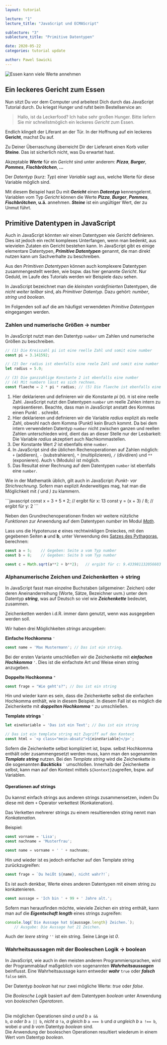 ```yaml
---
layout: tutorial

lecture: "1"
lecture_title: "JavaScript und ECMAScript"

sublecture: "3"
sublecture_title: "Primitive Datentypen"

date: 2020-05-22
categories: tutorial update

author: Pawel Sawicki
---
```


![Essen kann viele Werte annehmen](/assets/food.jpg)

## Ein leckeres Gericht zum Essen

Nun sitzt Du vor dem Computer und arbeitest Dich durch das JavaScript Tutorial durch. Du kriegst Hunger und rufst beim Bestellservice an:
> Hallo, ist da Leckerfood? Ich habe sehr großen Hunger. Bitte liefern Sie mir schnellstmöglich ein leckeres <em>Gericht</em> zum Essen.

Endlich klingelt der Liferant an der Tür. In der Hoffnung auf ein leckeres **Gericht**, machst Du auf.

Zu Deiner Überraschung überreicht Dir der Lieferant einen Korb voller **Steine**. Das ist sicherlich nicht, was Du erwartet hast.

Akzeptable ***Werte*** für ein *Gericht* sind unter anderem: ***Pizza***, ***Burger***, ***Pommes***, ***Fischbrötchen***, ***...***

<p class="definition">
Der <em>Datentyp</em> (kurz: <em>Typ</em>) einer <em>Variable</em> sagt aus, welche Werte für diese Variable möglich sind.
</p>

Mit diesem Beispiel hast Du mit ***Gericht*** einen ***Datentyp*** kennengelernt. Variablen vom Typ *Gericht* können die Werte ***Pizza***, ***Burger***, ***Pommes***, ***Fischbrötchen***, **u.ä.** annehmen. ***Steine*** ist ein ungültiger Wert, der zu Unmut führt.

## Primitive Datentypen in JavaScript

Auch in JavaScript könnten wir einen Datentypen wie *Gericht* definieren. Dies ist jedoch ein recht komplexes Unterfangen, wenn man bedenkt, aus wievielen Zutaten ein Gericht bestehen kann. In JavaScript gibt es einige elementare Datentypen, ***Primitive Datentypen*** genannt, die man direkt nutzen kann um Sachverhalte zu beschreiben.
<p class="info">
Aus den <em>Primitiven Datentypen</em> können auch komplexere Datentypen zusammengestellt werden, wie bspw. das hier genannte <em>Gericht</em>. Nur Geduld, im Laufe des Tutorials werden wir Beispiele dazu sehen.
</p>

<p class="definition">
In JavaScript bezeichnet man die <i>kleinsten</i> <i>vordefinierten</i> Datentypen, die <i>nicht weiter teilbar</i> sind, als <em>Primitiver Datentyp</em>. Dazu gehört: <em>number</em>, <em>string</em> und <em>boolean</em>.
</p>

Im Folgenden soll auf die am häufigst verwendeten *Primitive Datentypen* eingegangen werden.

### Zahlen und numerische Größen &#x2192; number

In JavaScript nutzt man den Datentyp ```number``` um Zahlen und numerische Größen zu beschreiben.

```javascript
// (1) Die Kreiszahl pi ist eine reelle Zahl und somit eine number
const pi = 3.141592;

// (2) Der radius ist ebenfalls eine reele Zahl und somit eine number
let radius = 5.0;

// (3) Die ganzzahlige Konstante 2 ist ebenfalls eine number
// (4) Mit numbern lässt es sich rechnen.
const flaeche = 2 * pi * radius; // (5) Die flaeche ist ebenfalls eine number
```
1. Hier deklarieren und definieren wir die Konstante *pi* (&#x3C0;). &#x3C0; ist eine reelle Zahl. JavaScript nutzt den Datentypen ```number``` um reelle Zahlen intern zu repräsentieren. Beachte, dass man in JavaScript anstatt des Kommas einen Punkt ```.``` schreibt.
2. Hier deklarieren und definieren wir die Variable *radius* explizit als reelle Zahl, obwohl nach dem Komma (Punkt) kein Bruch kommt. Da bei dem intern verwendeten Datentyp ```number``` nicht zwischen ganzen und reellen Zahlen unterschieden wird, dient das an dieser Stelle nur der Lesbarkeit: Die Variable *radius* akzeptiert auch Nachkommastellen.
3. Der Konstante Wert *2* ist ebenfalls eine ```number```.
4. In JavaScript sind die üblichen Rechenoperationen auf Zahlen möglich: ```+``` (addieren), ```-``` (substrahieren), ```*``` (multiplizieren), ```/``` (dividiren) und ```**``` (exponieren). Auch ```%``` (Modulo) ist möglich.
5. Das Resultat einer Rechnung auf dem Datentypen ```number``` ist ebenfalls eine ```number```.


<p class="info">
Wie in der Mathematik üblich, gilt auch in JavaScript: <em>Punkt- vor Strichrechnung</em>. Sofern man explizit Anderweitiges mag, hat man die Möglichkeit mit <em>(</em> und <em>)</em> zu klammern.
</p>
```javascript
const x = 3 + 5 * 2;    // ergibt für x: 13
const y = (x + 3) / 8;  // ergibt für y: 2
```

<p class="info">
Neben den Grundrechenoperationen finden wir weitere nützliche <em>Funktionen</em> zur Anwendung auf dem Datentypen <em>number</em> im Modul <a href="https://developer.mozilla.org/de/docs/Web/JavaScript/Reference/Global_Objects/Math#Methods"><em>Math</em></a>.
</p>

Lass uns die Hypotenuse ***c*** eines rechtwinkligen Dreieckes, mit den gegebenen Seiten **a** und **b**, unter Verwendung des [Satzes des Pythagoras](https://de.wikipedia.org/wiki/Satz_des_Pythagoras), berechnen:
```javascript
const a = 5;    // Gegeben: Seite a vom Typ number
const b = 8;    // Gegeben: Seite b vom Typ number

const c = Math.sqrt(a**2 + b**2);   // ergibt für c: 9.433981132056603
```

### Alphanumerische Zeichen und Zeichenketten &#x2192; string

In JavaScript fasst man einzelne Buchstaben (allgemeiner: Zeichen) oder deren An­ei­n­an­der­rei­hung (Worte, Sätze, Bezeichner uvm.) unter dem Datentyp ***string***, was auf Deutsch so viel wie ***Zeichenkette*** bedeutet, zusammen. 

Zeichenketten werden i.d.R. immer dann genutzt, wenn was ausgegeben werden soll.

Wir haben drei Möglichkeiten *strings* anzugeben:

**Einfache Hochkomma** ```'```
```javascript
const name = 'Max Mustermann'; // Das ist ein string.
```
Bei der ersten Variante umschließen wir die Zeichenkette mit ***einfachen Hochkomma*** ```'```. Dies ist die einfachste Art und Weise einen string anzugeben.

**Doppelte Hochkomma** ```"```
```javascript
const frage = "Wie geht's?"; // Das ist ein string
```
Hin und wieder kann es sein, dass die Zeichenkette selbst die einfachen Hochkomma enthält, wie in diesem Beispiel. In diesem Fall ist es möglich die Zeichenkette mit ***doppelten Hochkomma*** ```"``` zu umschließen.

**Template strings** ``` ` ```
```javascript
let eineVariable = 'Das ist ein Text'; // Das ist ein string

// Das ist ein template string mit Zugriff auf den Kontext
const html = `<p class="mein-absatz">${eineVariable}</p>`;
```
Sofern die Zeichenkette selbst kompliziert ist, bspw. selbst Hochkomma enthält oder zusammengesetzt werden muss, kann man den sogenannten ***Template string*** nutzen. Bei den *Template string* wird die Zeichenkette in die sogenannten ***Backticks*** ``` ` ``` umschloßen. Innerhalb der Zeichenkette selbst, kann man auf den Kontext mittels ```${kontext}```zugreifen, bspw. auf Variablen.

#### Operationen auf strings

Du kannst einfach strings aus anderen strings zusammensetzen, indem Du diese mit dem ```+``` Operator verkettest (Konkatenation).

<p class="definition">
Das Verketten mehrerer strings zu einem resultierenden string nennt man <em>Konkatenation</em>.
</p>

Beispiel:

```javascript
const vorname = 'Lisa';
const nachname = 'Musterfrau';

const name = vorname + ' ' + nachname;
```

Hin und wieder ist es jedoch einfacher auf den Template string zurückzugreifen:

```javascript
const frage = `Du heißt ${name}, nicht wahr?!`;
```

Es ist auch denkbar, Werte eines anderen Datentypen mit einem string zu konkatenieren.

```javascript
const aussage = 'Ich bin ' + 99 + ' Jahre alt.';
```

Sofern man herausfinden möchte, wieviele Zeichen ein string enthält, kann man auf die ***Eigentschaft*** ***length*** eines strings zugreifen:

```javascript
console.log(`Die Aussage hat ${aussage.length} Zeichen.`);
    // Ausgabe: Die Aussage hat 21 Zeichen.
```

<p class="info">
Auch der <em>leere string</em> <code>''</code> ist ein string. Seine Länge ist <em>0</em>.
</p>
<!-- <iframe width="720" height="500" src="https://www.youtube.com/embed/eczbkWAGRic" frameborder="0" allow="accelerometer; autoplay; encrypted-media; gyroscope; picture-in-picture" allowfullscreen></iframe> -->

### Wahrheitsaussagen mit der Booleschen Logik &#x2192; boolean

In JavaScript, wie auch in den meisten anderen Programmiersprachen, wird der Programmablauf maßgeblich von sogenannten ***Wahrheitsaussagen*** beinflusst. Eine Wahrheitsaussage kann entweder ***wahr*** ```true``` oder ***falsch*** ```false``` sein.


<p class="definition">
Der Datentyp <em>boolean</em> hat nur zwei mögliche Werte: <em>true</em> oder <em>false</em>.<br>
</p>

<p class="definition">
Die <em>Boolesche Logik</em> basiert auf dem Datentypen <em>boolean</em> unter Anwendung von <em>booleschen Operatoren</em>.<br><br>

Die möglichen Operationen sind <em>a und b</em> <code>a && b</code>, <em>a oder b</em> <code>a || b</code>, <em>nicht a</em> <code>!a</code>, <em>a gleich b</em> <code>a === b</code> und <em>a ungleich b</em> <code>a !== b</code>, wobei <em>a</em> und <em>b</em> vom Datentyp <em>boolean</em> sind.<br>Die Anwendung der booleschen Operationen resultiert wiederum in einem Wert vom Datentyp <em>boolean</em>.
</p>
